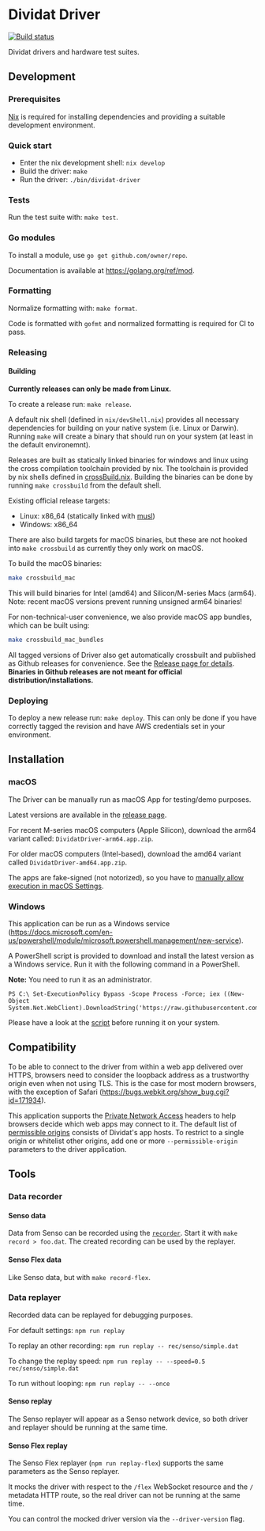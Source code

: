 # Dividat Driver

[![Build status](https://badge.buildkite.com/6a69682e2acf50cec89f8c64935b8b591beda5635db479b92a.svg)](https://buildkite.com/dividat/driver)

Dividat drivers and hardware test suites.

## Development

### Prerequisites

[Nix](https://nixos.org/nix) is required for installing dependencies and providing a suitable development environment.

### Quick start

- Enter the nix development shell: `nix develop`
- Build the driver: `make`
- Run the driver: `./bin/dividat-driver`

### Tests

Run the test suite with: `make test`.

### Go modules

To install a module, use `go get github.com/owner/repo`.

Documentation is available at https://golang.org/ref/mod.

### Formatting

Normalize formatting with: `make format`.

Code is formatted with `gofmt` and normalized formatting is required for CI to pass.

### Releasing

#### Building

**Currently releases can only be made from Linux.**

To create a release run: `make release`.

A default nix shell (defined in `nix/devShell.nix`) provides all necessary dependencies for building on your native system (i.e. Linux or Darwin). Running `make` will create a binary that should run on your system (at least in the default environemnt).

Releases are built as statically linked binaries for windows and linux using the cross compilation toolchain provided by nix. The toolchain is provided by nix shells defined in [crossBuild.nix](nix/crossBuild.nix). Building the binaries can be done by running `make crossbuild` from the default shell.

Existing official release targets:

- Linux: x86_64 (statically linked with [musl](https://www.musl-libc.org/))
- Windows: x86_64

There are also build targets for macOS binaries, but these are not hooked into `make crossbuild` as currently they only work on macOS.

To build the macOS binaries:

```sh
make crossbuild_mac
```

This will build binaries for Intel (amd64) and Silicon/M-series Macs (arm64).
Note: recent macOS versions prevent running unsigned arm64 binaries!

For non-technical-user convenience, we also provide macOS app bundles, which can
be built using:

```sh
make crossbuild_mac_bundles
```

All tagged versions of Driver also get automatically crossbuilt and published as
Github releases for convenience. See the [Release page for
details](https://github.com/dividat/driver/releases). **Binaries in Github
releases are not meant for official distribution/installations.**

### Deploying

To deploy a new release run: `make deploy`. This can only be done if you have correctly tagged the revision and have AWS credentials set in your environment.

## Installation

### macOS

The Driver can be manually run as macOS App for testing/demo purposes.

Latest versions are available in the [release page](https://github.com/dividat/driver/releases).

For recent M-series macOS computers (Apple Silicon), download the arm64 variant
called: `DividatDriver-arm64.app.zip`.

For older macOS computers (Intel-based), download the amd64 variant called
`DividatDriver-amd64.app.zip`.

The apps are fake-signed (not notorized), so you have to [manually allow
execution in macOS Settings](https://support.apple.com/en-us/102445#openanyway).

### Windows

This application can be run as a Windows service (<https://docs.microsoft.com/en-us/powershell/module/microsoft.powershell.management/new-service>).

A PowerShell script is provided to download and install the latest version as a Windows service. Run it with the following command in a PowerShell.

**Note:** You need to run it as an administrator.

```
PS C:\ Set-ExecutionPolicy Bypass -Scope Process -Force; iex ((New-Object System.Net.WebClient).DownloadString('https://raw.githubusercontent.com/dividat/driver/main/install.ps1'))
```

Please have a look at the [script](install.ps1) before running it on your system.

## Compatibility

To be able to connect to the driver from within a web app delivered over HTTPS, browsers need to consider the loopback address as a trustworthy origin even when not using TLS. This is the case for most modern browsers, with the exception of Safari (https://bugs.webkit.org/show_bug.cgi?id=171934).

This application supports the [Private Network Access](https://wicg.github.io/private-network-access/) headers to help browsers decide which web apps may connect to it. The default list of [permissible origins](https://developer.mozilla.org/en-US/docs/Web/HTTP/Headers/Origin#syntax) consists of Dividat's app hosts. To restrict to a single origin or whitelist other origins, add one or more `--permissible-origin` parameters to the driver application.

## Tools

### Data recorder

#### Senso data

Data from Senso can be recorded using the [`recorder`](src/dividat-driver/recorder). Start it with `make record > foo.dat`. The created recording can be used by the replayer.

#### Senso Flex data

Like Senso data, but with `make record-flex`.

### Data replayer

Recorded data can be replayed for debugging purposes.

For default settings: `npm run replay`

To replay an other recording: `npm run replay -- rec/senso/simple.dat`

To change the replay speed: `npm run replay -- --speed=0.5 rec/senso/simple.dat`

To run without looping: `npm run replay -- --once`

#### Senso replay

The Senso replayer will appear as a Senso network device, so both driver and replayer should be running at the same time.

#### Senso Flex replay

The Senso Flex replayer (`npm run replay-flex`) supports the same parameters as the Senso replayer.

It mocks the driver with respect to the `/flex` WebSocket resource and the `/` metadata HTTP route, so the real driver can not be running at the same time.

You can control the mocked driver version via the `--driver-version` flag.
